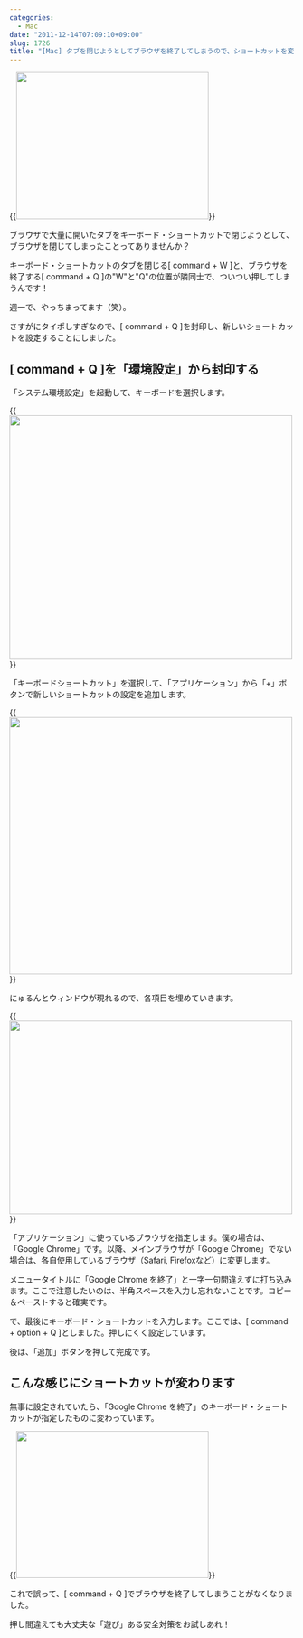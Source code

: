 ```yaml
---
categories:
  - Mac
date: "2011-12-14T07:09:10+09:00"
slug: 1726
title: "[Mac] タブを閉じようとしてブラウザを終了してしまうので、ショートカットを変えてみた"
---
```


{{<img alt="" src="/images/2011/12/1726_1.png" width="340" height="260">}}

ブラウザで大量に開いたタブをキーボード・ショートカットで閉じようとして、ブラウザを閉じてしまったことってありませんか？

キーボード・ショートカットのタブを閉じる[ command + W ]と、ブラウザを終了する[ command + Q ]の"W"と"Q"の位置が隣同士で、ついつい押してしまうんです！

週一で、やっちまってます（笑）。

さすがにタイポしすぎなので、[ command + Q ]を封印し、新しいショートカットを設定することにしました。

## [ command + Q ]を「環境設定」から封印する

「システム環境設定」を起動して、キーボードを選択します。

{{<img alt="" src="/images/2011/12/1726_2.png" width="500" height="432">}}

「キーボードショートカット」を選択して、「アプリケーション」から「+」ボタンで新しいショートカットの設定を追加します。

{{<img alt="" src="/images/2011/12/1726_3.png" width="500" height="455">}}

にゅるんとウィンドウが現れるので、各項目を埋めていきます。

{{<img alt="" src="/images/2011/12/1726_4.png" width="500" height="342">}}

「アプリケーション」に使っているブラウザを指定します。僕の場合は、「Google Chrome」です。以降、メインブラウザが「Google Chrome」でない場合は、各自使用しているブラウザ（Safari, Firefoxなど）に変更します。

メニュータイトルに「Google Chrome を終了」と一字一句間違えずに打ち込みます。ここで注意したいのは、半角スペースを入力し忘れないことです。コピー＆ペーストすると確実です。

で、最後にキーボード・ショートカットを入力します。ここでは、[ command + option + Q ]としました。押しにくく設定しています。

後は、「追加」ボタンを押して完成です。

## こんな感じにショートカットが変わります

無事に設定されていたら、「Google Chrome を終了」のキーボード・ショートカットが指定したものに変わっています。

{{<img alt="" src="/images/2011/12/1726_5.png" width="340" height="260">}}

これで誤って、[ command + Q ]でブラウザを終了してしまうことがなくなりました。

押し間違えても大丈夫な「遊び」ある安全対策をお試しあれ！
